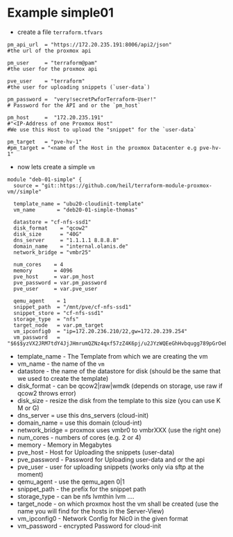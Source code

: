 # Example simple01

- create a file `terraform.tfvars`

```
pm_api_url  = "https://172.20.235.191:8006/api2/json"
#the url of the proxmox api

pm_user     = "terraform@pam"
#the user for the proxmox api

pve_user    = "terraform"
#the user for uploading snippets (`user-data`)

pm_password =  "very!secretPwforTerraform-User!"
# Password for the API and or the `pm_host`

pm_host     =  "172.20.235.191"  
#"<IP-Address of one Proxmox Host"
#We use this Host to upload the "snippet" for the `user-data`

pm_target   = "pve-hv-1"
#pm_target = "<name of the Host in the proxmox Datacenter e.g pve-hv-1"
```

- now lets create a simple `vm`

```
module "deb-01-simple" {
  source = "git::https://github.com/heil/terraform-module-proxmox-vm//simple"

  template_name = "ubu20-cloudinit-template"
  vm_name       = "deb20-01-simple-thomas"

  datastore = "cf-nfs-ssd1"
  disk_format    = "qcow2"
  disk_size      = "40G"
  dns_server     = "1.1.1.1 8.8.8.8"
  domain_name    = "internal.olanis.de"
  network_bridge = "vmbr25"

  num_cores    = 4
  memory       = 4096
  pve_host     = var.pm_host
  pve_password = var.pm_password
  pve_user     = var.pve_user

  qemu_agent    = 1
  snippet_path  = "/mnt/pve/cf-nfs-ssd1"
  snippet_store = "cf-nfs-ssd1"
  storage_type  = "nfs"
  target_node   = var.pm_target
  vm_ipconfig0  = "ip=172.20.236.210/22,gw=172.20.239.254"
  vm_password   = "$6$$yzVX2JRM7tdY4JjJHmrumQZNz4qxf57zZ4K6pj/u2JYzWQEeGhHvbqugg789pGrOeBypCD1fNaz/ClY9BI2vJ/"
```

 - template_name - The Template from which we are creating the vm
 - vm_name - the name of the `vm`
 - datastore - the name of the datastore for disk (should be the same that we used to create the template)
 - disk_format - can be qcow2|raw|wmdk (depends on storage, use raw if qcow2 throws error)
 - disk_size - resize the disk from the template to this size (you can use K M or G)
 - dns_server = use this dns_servers (cloud-init)
 - domain_name = use this domain (cloud-int)
 - network_bridge = proxmox uses vmbr0 to vmbrXXX (use the right one)
 - num_cores - numbers of cores (e.g. 2 or 4)
 - memory - Memory in Megabytes
 - pve_host - Host for Uploading the snippets (user-data)
 - pve_password - Password for Uploading user-data and or the api
 - pve_user - user for uploading snippets (works only via sftp at the moment)
 - qemu_agent - use the qemu_agen 0|1
 - snippet_path - the prefix for the snippet path
 - storage_type - can be nfs lvmthin lvm ....
 - target_node - on which proxmox host the vm shall be created (use the name you will find for the hosts in the Server-View)
 - vm_ipconfig0 - Network Config for Nic0 in the given format
 - vm_password - encrypted Password for cloud-init
